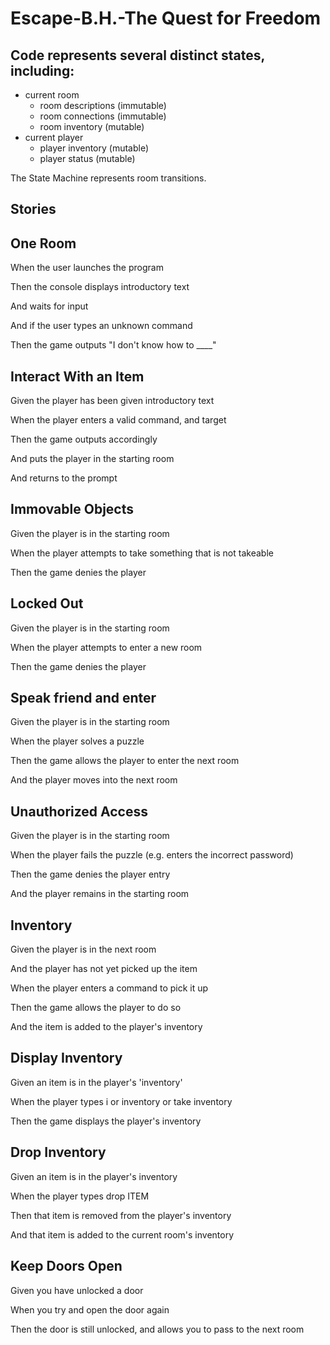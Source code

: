 # Escape-B.H.-The Quest for Freedom

## Code represents several distinct states, including:

* current room
  * room descriptions (immutable)
  * room connections (immutable)
  * room inventory (mutable)
* current player
  * player inventory (mutable)
  * player status (mutable)

The State Machine represents room transitions.

## Stories 

## One Room

When the user launches the program

Then the console displays introductory text

And waits for input

And if the user types an unknown command

Then the game outputs "I don't know how to ____"

## Interact With an Item

Given the player has been given introductory text

When the player enters a valid command, and target

Then the game outputs accordingly

And puts the player in the starting room

And returns to the prompt

## Immovable Objects

Given the player is in the starting room

When the player attempts to take something that is not takeable

Then the game denies the player

## Locked Out

Given the player is in the starting room

When the player attempts to enter a new room

Then the game denies the player

## Speak friend and enter

Given the player is in the starting room

When the player solves a puzzle

Then the game allows the player to enter the next room

And the player moves into the next room

## Unauthorized Access

Given the player is in the starting room

When the player fails the puzzle (e.g. enters the incorrect password)

Then the game denies the player entry

And the player remains in the starting room

## Inventory

Given the player is in the next room

And the player has not yet picked up the item

When the player enters a command to pick it up

Then the game allows the player to do so

And the item is added to the player's inventory

## Display Inventory

Given an item is in the player's 'inventory'

When the player types i or inventory or take inventory

Then the game displays the player's inventory

## Drop Inventory

Given an item is in the player's inventory

When the player types drop ITEM

Then that item is removed from the player's inventory

And that item is added to the current room's inventory

## Keep Doors Open

Given you have unlocked a door

When you try and open the door again

Then the door is still unlocked, and allows you to pass to the next room
